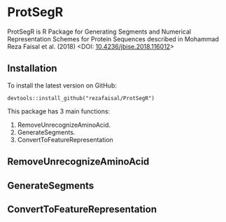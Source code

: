 # ProtSegR

ProtSegR is R Package for Generating Segments and Numerical Representation Schemes for Protein Sequences described in Mohammad Reza Faisal et al. (2018) <DOI: [10.4236/jbise.2018.116012](https://doi.org/10.4236/jbise.2018.116012)>

## Installation
To install the latest version on GitHub:
```
devtools::install_github("rezafaisal/ProtSegR")
```

This package has 3 main functions:
1. RemoveUnrecognizeAminoAcid.
2. GenerateSegments.
3. ConvertToFeatureRepresentation

## RemoveUnrecognizeAminoAcid

## GenerateSegments

## ConvertToFeatureRepresentation

